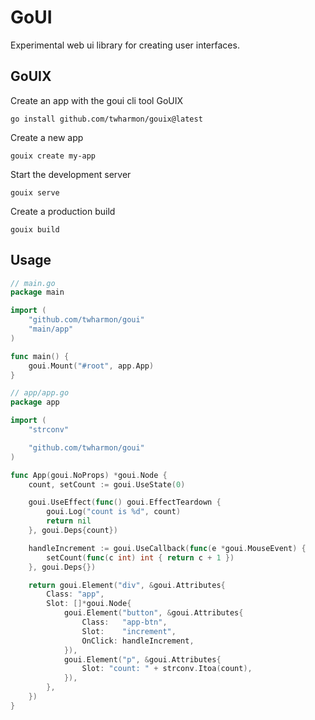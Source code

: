 # GoUI
Experimental web ui library for creating user interfaces.

## GoUIX
Create an app with the goui cli tool GoUIX

```
go install github.com/twharmon/gouix@latest
```

Create a new app
```
gouix create my-app
```

Start the development server
```
gouix serve
```

Create a production build
```
gouix build
```

## Usage
```go
// main.go
package main

import (
	"github.com/twharmon/goui"
	"main/app"
)

func main() {
	goui.Mount("#root", app.App)
}
```


```go
// app/app.go
package app

import (
	"strconv"

	"github.com/twharmon/goui"
)

func App(goui.NoProps) *goui.Node {
	count, setCount := goui.UseState(0)

	goui.UseEffect(func() goui.EffectTeardown {
		goui.Log("count is %d", count)
		return nil
	}, goui.Deps{count})

	handleIncrement := goui.UseCallback(func(e *goui.MouseEvent) {
		setCount(func(c int) int { return c + 1 })
	}, goui.Deps{})

	return goui.Element("div", &goui.Attributes{
		Class: "app",
		Slot: []*goui.Node{
			goui.Element("button", &goui.Attributes{
				Class:   "app-btn",
				Slot:    "increment",
				OnClick: handleIncrement,
			}),
			goui.Element("p", &goui.Attributes{
				Slot: "count: " + strconv.Itoa(count),
			}),
		},
	})
}
```
